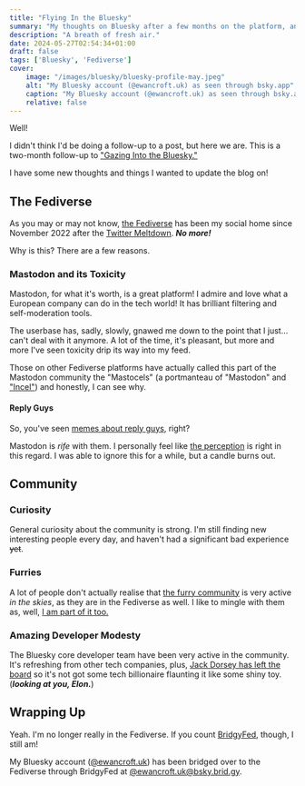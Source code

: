 ```yaml
---
title: "Flying In the Bluesky"
summary: "My thoughts on Bluesky after a few months on the platform, and why I am staying."
description: "A breath of fresh air."
date: 2024-05-27T02:54:34+01:00
draft: false
tags: ['Bluesky', 'Fediverse']
cover:
    image: "/images/bluesky/bluesky-profile-may.jpeg"
    alt: "My Bluesky account (@ewancroft.uk) as seen through bsky.app"
    caption: "My Bluesky account (@ewancroft.uk) as seen through bsky.app"
    relative: false
---
```


Well!

I didn't think I'd be doing a follow-up to a post, but here we are. This is a two-month follow-up to ["Gazing Into the Bluesky."](../gazing-into-the-bluesky)

I have some new thoughts and things I wanted to update the blog on!

## The Fediverse

As you may or may not know, [the Fediverse](https://fediverse.info/) has been my social home since November 2022 after the [Twitter Meltdown](https://en.wikipedia.org/wiki/Acquisition_of_Twitter_by_Elon_Musk). ***No more!***

Why is this? There are a few reasons.

### Mastodon and its Toxicity

Mastodon, for what it's worth, is a great platform! I admire and love what a European company can do in the tech world! It has brilliant filtering and self-moderation tools.

The userbase has, sadly, slowly, gnawed me down to the point that I just... can't deal with it anymore. A lot of the time, it's pleasant, but more and more I've seen toxicity drip its way into my feed.

Those on other Fediverse platforms have actually called this part of the Mastodon community the "Mastocels" (a portmanteau of "Mastodon" and ["Incel"](https://en.wikipedia.org/wiki/Incel)) and honestly, I can see why.

#### Reply Guys

So, you've seen [memes about reply guys](https://knowyourmeme.com/memes/reply-guy), right?

Mastodon is *rife* with them. I personally feel like [the perception](https://localghost.dev/blog/twitter-reply-guys-were-bad-but-mastodon-is-no-better/) is right in this regard. I was able to ignore this for a while, but a candle burns out.

## Community

### Curiosity

General curiosity about the community is strong. I'm still finding new interesting people every day, and haven't had a significant bad experience ~~yet~~.

### Furries

A lot of people don't actually realise that [the furry community](https://en.wikipedia.org/wiki/Furry_fandom) is very active *in the skies*, as they are in the Fediverse as well. I like to mingle with them as, well, [I am part of it too.](https://bsky.app/profile/ewancroft.uk/post/3kt7skcyn322z)

### Amazing Developer Modesty

The Bluesky core developer team have been very active in the community. It's refreshing from other tech companies, plus, [Jack Dorsey has left the board](https://www.engadget.com/jack-dorsey-says-on-x-that-hes-not-on-the-bluesky-board-anymore-183902317.html) so it's not got some tech billionaire flaunting it like some shiny toy. (***looking at you, Elon.***)

## Wrapping Up

Yeah. I'm no longer really in the Fediverse. If you count [BridgyFed](https://fed.brid.gy/), though, I still am!

My Bluesky account ([@ewancroft.uk](https://bsky.app/profile/did:plc:ofrbh253gwicbkc5nktqepol)) has been bridged over to the Fediverse through BridgyFed at [@ewancroft.uk@bsky.brid.gy](https://fed.brid.gy/bsky/ewancroft.uk).
